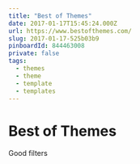 ```yaml
---
title: "Best of Themes"
date: 2017-01-17T15:45:24.000Z
url: https://www.bestofthemes.com/
slug: 2017-01-17-525b03b9
pinboardId: 844463008
private: false
tags:
  - themes
  - theme
  - template
  - templates
---
```


# Best of Themes

Good filters
